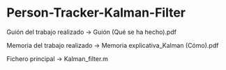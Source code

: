 # Person-Tracker-Kalman-Filter

Guión del trabajo realizado -> Guión (Qué se ha hecho).pdf

Memoria del trabajo realizado -> Memoria explicativa_Kalman (Cómo).pdf

Fichero principal -> Kalman_filter.m
